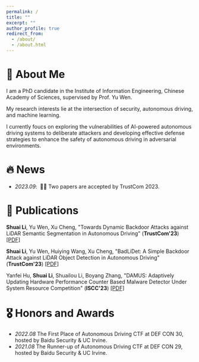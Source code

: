 ```yaml
---
permalink: /
title: ""
excerpt: ""
author_profile: true
redirect_from: 
  - /about/
  - /about.html
---
```


# 📖 About Me

I am a PhD candidate in the Institute of Information Engineering, Chinese Academy of Sciences, supervised by Prof. Yu Wen.

My research interests lie at the intersection of security, autonomous driving, and machine learning. 

I currently foucs on exploring the vulnerabilities of AI-powered autonomous driving systems to deliberate attackers and developing effective defense strategies to enhance the safety of autonomous driving in adversarial environments.


# 🔥 News
- *2023.09*: &nbsp;🎉🎉 Two papers are accepted by TrustCom 2023. 

# 📝 Publications 

**Shuai Li**, Yu Wen, Xu Cheng,
"Towards Dynamic Backdoor Attacks against LiDAR Semantic Segmentation in Autonomous Driving" (**TrustCom'23**) 
[[PDF]](({{site.url}}/assets/papers/BadLiSeg.pdf))

**Shuai Li**, Yu Wen, Huiying Wang, Xu Cheng,
"BadLiDet: A Simple Backdoor Attack against LiDAR Object Detection in Autonomous Driving" (**TrustCom'23**) 
[[PDF]](({{site.url}}/assets/papers/BadLiDet.pdf))

Yanfei Hu, **Shuai Li**, Shuailou Li, Boyang Zhang,
"DAMUS: Adaptively Updating Hardware Performance Counter Based Malware Detector Under System Resource Competition" (**ISCC'23**) 
[[PDF]](({{site.url}}/assets/papers/DAMUS.pdf))

# 🎖 Honors and Awards
- *2022.08* The First Place of Autonomous Driving CTF at DEF CON 30, hosted by Baidu Security & UC Irvine.
- *2021.08* The Runner-up of Autonomous Driving CTF at DEF CON 29, hosted by Baidu Security & UC Irvine.

